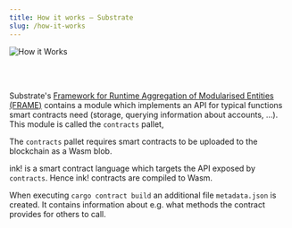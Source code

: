```yaml
---
title: How it works ‒ Substrate
slug: /how-it-works
---
```


<img src="./img/how-it-works.svg" alt="How it Works" />

<br/>&nbsp;<br/>

Substrate's [Framework for Runtime Aggregation of Modularised Entities (FRAME)](https://substrate.dev/docs/en/next/conceptual/runtime/frame) contains
a module  which implements an API for typical functions smart contracts need (storage, querying information about accounts, …).
This module is called the `contracts` pallet,

The `contracts` pallet requires smart contracts to be uploaded to the blockchain as a Wasm blob.

ink! is a smart contract language which targets the API exposed by `contracts`.
Hence ink! contracts are compiled to Wasm.

When executing `cargo contract build` an additional file `metadata.json` is created.
It contains information about e.g. what methods the contract provides for others to call.
